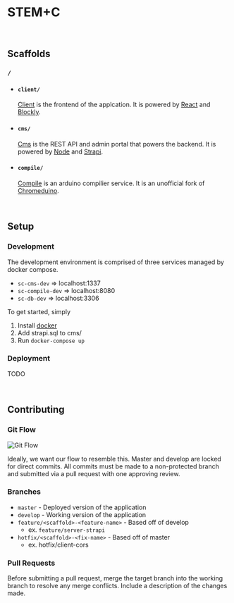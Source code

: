 # STEM+C

<br/>

## Scaffolds

### `/`  

- #### `client/` 
  [Client](/client/#client) is the frontend of the applcation. It is powered by [React](https://reactjs.org/) and [Blockly](https://developers.google.com/blockly).

- #### `cms/`

  [Cms](/cms#cms) is the REST API and admin portal that powers the backend. It is powered by [Node](https://nodejs.org/en/) and [Strapi]().

- #### `compile/`

  [Compile](/compile/#compile) is an arduino compilier service. It is an unofficial fork of [Chromeduino](https://github.com/spaceneedle/Chromeduino).

  <br/>

## Setup

### Development

The development environment is comprised of three services managed by docker compose.

* `sc-cms-dev` => localhost:1337
* `sc-compile-dev` => localhost:8080
* `sc-db-dev` => localhost:3306

To get started, simply 

1. Install [docker](https://docs.docker.com/get-docker/)
2. Add strapi.sql to cms/
3. Run `docker-compose up` 

### Deployment

TODO

<br/>

## Contributing

### Git Flow 

![Git Flow](https://nvie.com/img/git-model@2x.png)

Ideally, we want our flow to resemble this. Master and develop are locked for direct commits. All commits must be made to a non-protected branch and submitted via a pull request with one approving review.

### Branches

- `master` - Deployed version of the application 
- `develop` - Working version of the application
- `feature/<scaffold>-<feature-name>` - Based off of develop
  - ex. `feature/server-strapi`
- `hotfix/<scaffold>-<fix-name>` - Based off of master
  - ex. hotfix/client-cors

### Pull Requests

Before submitting a pull request, merge the target branch into the working branch to resolve any merge conflicts. Include a description of the changes made.
